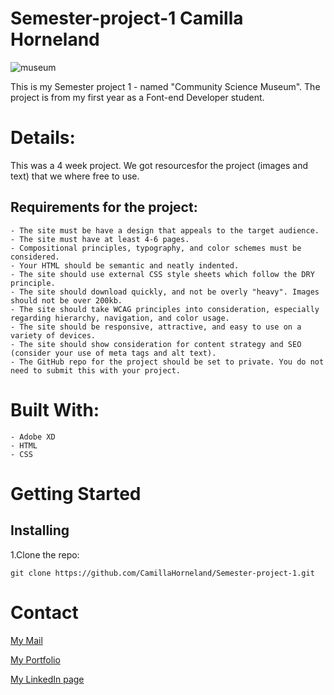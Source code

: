 # Semester-project-1 Camilla Horneland

![museum](https://user-images.githubusercontent.com/104870685/223852097-a5180f3e-7bec-43b6-8c3c-cf93321ec78c.jpeg)

This is my Semester project 1 - named "Community Science Museum". The project is from my first year as a Font-end Developer student.

# Details: 

This was a 4 week project. We got resourcesfor the project (images and text) that we where free to use.

## Requirements for the project:     
    - The site must be have a design that appeals to the target audience.
    - The site must have at least 4-6 pages.
    - Compositional principles, typography, and color schemes must be considered.
    - Your HTML should be semantic and neatly indented.
    - The site should use external CSS style sheets which follow the DRY principle.
    - The site should download quickly, and not be overly "heavy". Images should not be over 200kb.
    - The site should take WCAG principles into consideration, especially regarding hierarchy, navigation, and color usage.
    - The site should be responsive, attractive, and easy to use on a variety of devices.
    - The site should show consideration for content strategy and SEO (consider your use of meta tags and alt text).
    - The GitHub repo for the project should be set to private. You do not need to submit this with your project.

# Built With:

    - Adobe XD
    - HTML
    - CSS
    
# Getting Started

## Installing

1.Clone the repo:

    git clone https://github.com/CamillaHorneland/Semester-project-1.git

# Contact

<a href="mailto:hornikkene@gmail.com?">My Mail</a> 

<a href="https://portfoliocamillahorneland.netlify.app/">My Portfolio</a>

<a href="https://www.linkedin.com/in/camilla-horneland-706bb5239/">My LinkedIn page</a>
